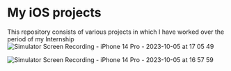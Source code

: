 # My iOS projects
This repository consists of various projects in which I have worked over the period of my Internship 
![Simulator Screen Recording - iPhone 14 Pro - 2023-10-05 at 17 05 49](https://github.com/zorua14/iOS/assets/94368303/1bcaf1d0-d76e-4ce5-9a5f-15f5704bd9ec)

![Simulator Screen Recording - iPhone 14 Pro - 2023-10-05 at 16 57 59](https://github.com/zorua14/iOS/assets/94368303/999d1c7c-cedd-488b-b4c0-bb50a3b82143)


